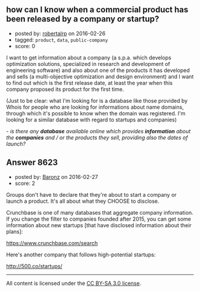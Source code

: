 ## how can I know when a commercial product has been released by a company or startup?

- posted by: [robertalrp](https://stackexchange.com/users/7500387/robertalrp) on 2016-02-26
- tagged: `product`, `data`, `public-company`
- score: 0

I want to get information about a company (a s.p.a. which develops optimization solutions, specialized in research and development of engineering software) and also about one of the products it has developed and sells (a multi-objective optimization and design environment) and I want to find out which is the first release date, at least the year when this company proposed its product for the first time. 

(Just to be clear: what I'm looking for is a database like those provided by Whois for people who are looking for informations about name domains, through which it's possible to know when the domain was registered. I'm looking for a similar database with regard to startups and companies)

*- is there any **database** available online which provides **information** about the **companies** and / or the products they sell, providing also the dates of launch?* 


## Answer 8623

- posted by: [Baronz](https://stackexchange.com/users/7281676/baronz) on 2016-02-27
- score: 2

Groups don't have to declare that they're about to start a company or launch a product.  It's all about what they CHOOSE to disclose.

Crunchbase is one of many databases that aggregate company information.  If you change the filter to companies founded after 2015, you can get some information about new startups [that have disclosed information about their plans]:

https://www.crunchbase.com/search

Here's another company that follows high-potential startups:

http://500.co/startups/





---

All content is licensed under the [CC BY-SA 3.0 license](https://creativecommons.org/licenses/by-sa/3.0/).
